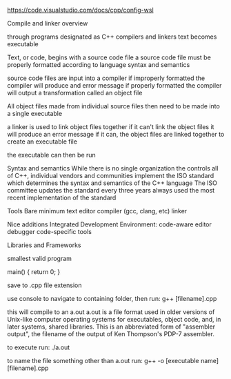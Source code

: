 https://code.visualstudio.com/docs/cpp/config-wsl

Compile and linker overview

through programs designated as C++ compilers and linkers text becomes executable

Text, or code, begins with a source code file
a source code file must be properly formatted according to language syntax and semantics


source code files are input into a compiler
if improperly formatted the compiler will produce and error message
if properly formatted the compiler will output a transformation called an object file

All object files made from individual source files then need to be made into a single executable

a linker is used to link object files together
if it can't link the object files it will produce an error message
if it can, the object files are linked together to create an executable file

the executable can then be run


Syntax and semantics
While there is no single organization the controls all of C++, individual vendors and communities implement the ISO standard which determines the syntax and semantics of the C++ language
The ISO committee updates the standard every three years
always used the most recent implementation of the standard



Tools
Bare minimum
text editor
compiler (gcc, clang, etc)
linker

Nice additions
Integrated Development Environment:
  code-aware editor
  debugger
  code-specific tools

Libraries and Frameworks



smallest valid program

main() {
  return 0;
}

save to .cpp file extension

use console to navigate to containing folder, then run:
g++ [filename].cpp

this will compile to an a.out
a.out is a file format used in older versions of Unix-like computer operating systems for executables, object code, and, in later systems, shared libraries. This is an abbreviated form of "assembler output", the filename of the output of Ken Thompson's PDP-7 assembler.

to execute run:
./a.out

to name the file something other than a.out run:
g++ -o [executable name] [filename].cpp
